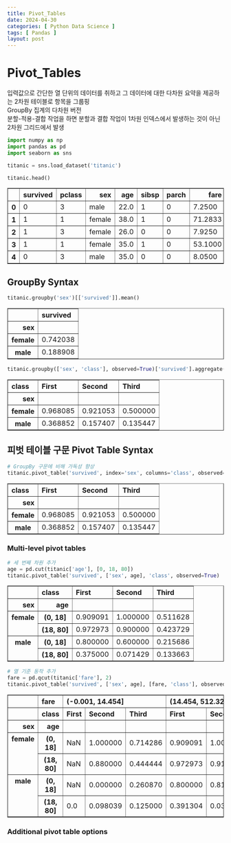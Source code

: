 ```yaml
---
title: Pivot_Tables
date: 2024-04-30
categories: [ Python Data Science ]
tags: [ Pandas ]
layout: post
---
```


# Pivot_Tables

입력값으로 간단한 열 단위의 데이터를 취하고 그 데이터에 대한 다차원 요약을 제공하는 2차원 테이블로 항목을 그룹핑  
GroupBy 집계의 다차원 버전  
분할-적용-결합 작업을 하면 분할과 결합 작업이 1차원 인덱스에서 발생하는 것이 아닌 2차원 그리드에서 발생

```python
import numpy as np
import pandas as pd
import seaborn as sns

titanic = sns.load_dataset('titanic')
```

```python
titanic.head()
```

<div>
<style scoped>
    .dataframe tbody tr th:only-of-type {
        vertical-align: middle;
    }

    .dataframe tbody tr th {
        vertical-align: top;
    }

    .dataframe thead th {
        text-align: right;
    }

</style>
<table border="1" class="dataframe">
  <thead>
    <tr style="text-align: right;">
      <th></th>
      <th>survived</th>
      <th>pclass</th>
      <th>sex</th>
      <th>age</th>
      <th>sibsp</th>
      <th>parch</th>
      <th>fare</th>
      <th>embarked</th>
      <th>class</th>
      <th>who</th>
      <th>adult_male</th>
      <th>deck</th>
      <th>embark_town</th>
      <th>alive</th>
      <th>alone</th>
    </tr>
  </thead>
  <tbody>
    <tr>
      <th>0</th>
      <td>0</td>
      <td>3</td>
      <td>male</td>
      <td>22.0</td>
      <td>1</td>
      <td>0</td>
      <td>7.2500</td>
      <td>S</td>
      <td>Third</td>
      <td>man</td>
      <td>True</td>
      <td>NaN</td>
      <td>Southampton</td>
      <td>no</td>
      <td>False</td>
    </tr>
    <tr>
      <th>1</th>
      <td>1</td>
      <td>1</td>
      <td>female</td>
      <td>38.0</td>
      <td>1</td>
      <td>0</td>
      <td>71.2833</td>
      <td>C</td>
      <td>First</td>
      <td>woman</td>
      <td>False</td>
      <td>C</td>
      <td>Cherbourg</td>
      <td>yes</td>
      <td>False</td>
    </tr>
    <tr>
      <th>2</th>
      <td>1</td>
      <td>3</td>
      <td>female</td>
      <td>26.0</td>
      <td>0</td>
      <td>0</td>
      <td>7.9250</td>
      <td>S</td>
      <td>Third</td>
      <td>woman</td>
      <td>False</td>
      <td>NaN</td>
      <td>Southampton</td>
      <td>yes</td>
      <td>True</td>
    </tr>
    <tr>
      <th>3</th>
      <td>1</td>
      <td>1</td>
      <td>female</td>
      <td>35.0</td>
      <td>1</td>
      <td>0</td>
      <td>53.1000</td>
      <td>S</td>
      <td>First</td>
      <td>woman</td>
      <td>False</td>
      <td>C</td>
      <td>Southampton</td>
      <td>yes</td>
      <td>False</td>
    </tr>
    <tr>
      <th>4</th>
      <td>0</td>
      <td>3</td>
      <td>male</td>
      <td>35.0</td>
      <td>0</td>
      <td>0</td>
      <td>8.0500</td>
      <td>S</td>
      <td>Third</td>
      <td>man</td>
      <td>True</td>
      <td>NaN</td>
      <td>Southampton</td>
      <td>no</td>
      <td>True</td>
    </tr>
  </tbody>
</table>
</div>

## GroupBy Syntax

```python
titanic.groupby('sex')[['survived']].mean()
```

<div>
<style scoped>
    .dataframe tbody tr th:only-of-type {
        vertical-align: middle;
    }

    .dataframe tbody tr th {
        vertical-align: top;
    }

    .dataframe thead th {
        text-align: right;
    }

</style>
<table border="1" class="dataframe">
  <thead>
    <tr style="text-align: right;">
      <th></th>
      <th>survived</th>
    </tr>
    <tr>
      <th>sex</th>
      <th></th>
    </tr>
  </thead>
  <tbody>
    <tr>
      <th>female</th>
      <td>0.742038</td>
    </tr>
    <tr>
      <th>male</th>
      <td>0.188908</td>
    </tr>
  </tbody>
</table>
</div>

```python
titanic.groupby(['sex', 'class'], observed=True)['survived'].aggregate('mean').unstack()
```

<div>
<style scoped>
    .dataframe tbody tr th:only-of-type {
        vertical-align: middle;
    }

    .dataframe tbody tr th {
        vertical-align: top;
    }

    .dataframe thead th {
        text-align: right;
    }

</style>
<table border="1" class="dataframe">
  <thead>
    <tr style="text-align: right;">
      <th>class</th>
      <th>First</th>
      <th>Second</th>
      <th>Third</th>
    </tr>
    <tr>
      <th>sex</th>
      <th></th>
      <th></th>
      <th></th>
    </tr>
  </thead>
  <tbody>
    <tr>
      <th>female</th>
      <td>0.968085</td>
      <td>0.921053</td>
      <td>0.500000</td>
    </tr>
    <tr>
      <th>male</th>
      <td>0.368852</td>
      <td>0.157407</td>
      <td>0.135447</td>
    </tr>
  </tbody>
</table>
</div>

## 피벗 테이블 구문 Pivot Table Syntax

```python
# GroupBy 구문에 비해 가독성 향상
titanic.pivot_table('survived', index='sex', columns='class', observed=True)
```

<div>
<style scoped>
    .dataframe tbody tr th:only-of-type {
        vertical-align: middle;
    }

    .dataframe tbody tr th {
        vertical-align: top;
    }

    .dataframe thead th {
        text-align: right;
    }

</style>
<table border="1" class="dataframe">
  <thead>
    <tr style="text-align: right;">
      <th>class</th>
      <th>First</th>
      <th>Second</th>
      <th>Third</th>
    </tr>
    <tr>
      <th>sex</th>
      <th></th>
      <th></th>
      <th></th>
    </tr>
  </thead>
  <tbody>
    <tr>
      <th>female</th>
      <td>0.968085</td>
      <td>0.921053</td>
      <td>0.500000</td>
    </tr>
    <tr>
      <th>male</th>
      <td>0.368852</td>
      <td>0.157407</td>
      <td>0.135447</td>
    </tr>
  </tbody>
</table>
</div>

### Multi-level pivot tables

```python
# 세 번째 차원 추가
age = pd.cut(titanic['age'], [0, 18, 80])
titanic.pivot_table('survived', ['sex', age], 'class', observed=True)
```

<div>
<style scoped>
    .dataframe tbody tr th:only-of-type {
        vertical-align: middle;
    }

    .dataframe tbody tr th {
        vertical-align: top;
    }

    .dataframe thead th {
        text-align: right;
    }

</style>
<table border="1" class="dataframe">
  <thead>
    <tr style="text-align: right;">
      <th></th>
      <th>class</th>
      <th>First</th>
      <th>Second</th>
      <th>Third</th>
    </tr>
    <tr>
      <th>sex</th>
      <th>age</th>
      <th></th>
      <th></th>
      <th></th>
    </tr>
  </thead>
  <tbody>
    <tr>
      <th rowspan="2" valign="top">female</th>
      <th>(0, 18]</th>
      <td>0.909091</td>
      <td>1.000000</td>
      <td>0.511628</td>
    </tr>
    <tr>
      <th>(18, 80]</th>
      <td>0.972973</td>
      <td>0.900000</td>
      <td>0.423729</td>
    </tr>
    <tr>
      <th rowspan="2" valign="top">male</th>
      <th>(0, 18]</th>
      <td>0.800000</td>
      <td>0.600000</td>
      <td>0.215686</td>
    </tr>
    <tr>
      <th>(18, 80]</th>
      <td>0.375000</td>
      <td>0.071429</td>
      <td>0.133663</td>
    </tr>
  </tbody>
</table>
</div>

```python
# 열 기준 동작 추가
fare = pd.qcut(titanic['fare'], 2)
titanic.pivot_table('survived', ['sex', age], [fare, 'class'], observed=True)
```

<div>
<style scoped>
    .dataframe tbody tr th:only-of-type {
        vertical-align: middle;
    }

    .dataframe tbody tr th {
        vertical-align: top;
    }

    .dataframe thead tr th {
        text-align: left;
    }

    .dataframe thead tr:last-of-type th {
        text-align: right;
    }

</style>
<table border="1" class="dataframe">
  <thead>
    <tr>
      <th></th>
      <th>fare</th>
      <th colspan="3" halign="left">(-0.001, 14.454]</th>
      <th colspan="3" halign="left">(14.454, 512.329]</th>
    </tr>
    <tr>
      <th></th>
      <th>class</th>
      <th>First</th>
      <th>Second</th>
      <th>Third</th>
      <th>First</th>
      <th>Second</th>
      <th>Third</th>
    </tr>
    <tr>
      <th>sex</th>
      <th>age</th>
      <th></th>
      <th></th>
      <th></th>
      <th></th>
      <th></th>
      <th></th>
    </tr>
  </thead>
  <tbody>
    <tr>
      <th rowspan="2" valign="top">female</th>
      <th>(0, 18]</th>
      <td>NaN</td>
      <td>1.000000</td>
      <td>0.714286</td>
      <td>0.909091</td>
      <td>1.000000</td>
      <td>0.318182</td>
    </tr>
    <tr>
      <th>(18, 80]</th>
      <td>NaN</td>
      <td>0.880000</td>
      <td>0.444444</td>
      <td>0.972973</td>
      <td>0.914286</td>
      <td>0.391304</td>
    </tr>
    <tr>
      <th rowspan="2" valign="top">male</th>
      <th>(0, 18]</th>
      <td>NaN</td>
      <td>0.000000</td>
      <td>0.260870</td>
      <td>0.800000</td>
      <td>0.818182</td>
      <td>0.178571</td>
    </tr>
    <tr>
      <th>(18, 80]</th>
      <td>0.0</td>
      <td>0.098039</td>
      <td>0.125000</td>
      <td>0.391304</td>
      <td>0.030303</td>
      <td>0.192308</td>
    </tr>
  </tbody>
</table>
</div>

### Additional pivot table options

```python

```

